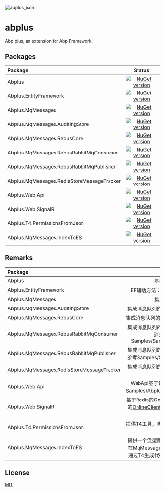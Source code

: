 ![abplus_icon](https://github.com/personball/abplus/blob/master/abplus_icon.png?raw=true)
# abplus
Abp plus, an extension for Abp Framework. 

## Packages

|Package|Status|
|:------|:-----:|
|Abplus|[![NuGet version](https://badge.fury.io/nu/Abplus.svg)](https://badge.fury.io/nu/Abplus)|
|Abplus.EntityFramework|[![NuGet version](https://badge.fury.io/nu/Abplus.EntityFramework.svg)](https://badge.fury.io/nu/Abplus.EntityFramework)|
|Abplus.MqMessages|[![NuGet version](https://badge.fury.io/nu/Abplus.MqMessages.svg)](https://badge.fury.io/nu/Abplus.MqMessages)|
|Abplus.MqMessages.AuditingStore|[![NuGet version](https://badge.fury.io/nu/Abplus.MqMessages.AuditingStore.svg)](https://badge.fury.io/nu/Abplus.MqMessages.AuditingStore)|
|Abplus.MqMessages.RebusCore|[![NuGet version](https://badge.fury.io/nu/Abplus.MqMessages.RebusCore.svg)](https://badge.fury.io/nu/Abplus.MqMessages.RebusCore)|
|Abplus.MqMessages.RebusRabbitMqConsumer|[![NuGet version](https://badge.fury.io/nu/Abplus.MqMessages.RebusRabbitMqConsumer.svg)](https://badge.fury.io/nu/Abplus.MqMessages.RebusRabbitMqConsumer)|
|Abplus.MqMessages.RebusRabbitMqPublisher|[![NuGet version](https://badge.fury.io/nu/Abplus.MqMessages.RebusRabbitMqPublisher.svg)](https://badge.fury.io/nu/Abplus.MqMessages.RebusRabbitMqPublisher)|
|Abplus.MqMessages.RedisStoreMessageTracker|[![NuGet version](https://badge.fury.io/nu/Abplus.MqMessages.RedisStoreMessageTracker.svg)](https://badge.fury.io/nu/Abplus.MqMessages.RedisStoreMessageTracker)|
|Abplus.Web.Api|[![NuGet version](https://badge.fury.io/nu/Abplus.Web.Api.svg)](https://badge.fury.io/nu/Abplus.Web.Api)|
|Abplus.Web.SignalR|[![NuGet version](https://badge.fury.io/nu/Abplus.Web.SignalR.svg)](https://badge.fury.io/nu/Abplus.Web.SignalR)|
|Abplus.T4.PermissionsFromJson|[![NuGet version](https://badge.fury.io/nu/Abplus.T4.PermissionsFromJson.svg)](https://badge.fury.io/nu/Abplus.T4.PermissionsFromJson)|
|Abplus.MqMessages.IndexToES|[![NuGet version](https://badge.fury.io/nu/Abplus.MqMessages.IndexToES.svg)](https://badge.fury.io/nu/Abplus.MqMessages.IndexToES)|
## Remarks

|Package|Remark|
|:------|:-----:|
|Abplus|基础概念扩展及接口定义|
|Abplus.EntityFramework|EF辅助方法：预热，自动注册FluentApi配置类|
|Abplus.MqMessages|集成消息队列的扩展方案|
|Abplus.MqMessages.AuditingStore|集成消息队列的扩展方案，审计日志发送消息队列|
|Abplus.MqMessages.RebusCore|集成消息队列的扩展方案，Rebus Publisher的实现|
|Abplus.MqMessages.RebusRabbitMqConsumer|集成消息队列的扩展方案，消费端模块（具备发布消息能力）,使用方法参考Samples/Sample.RebusRabbitMqConsumer|
|Abplus.MqMessages.RebusRabbitMqPublisher|集成消息队列的扩展方案，生产端模块，使用方法参考Samples/Sample.RebusRabbitMqPublisher|
|Abplus.MqMessages.RedisStoreMessageTracker|集成消息队列的扩展方案，消费端消费行为的幂等支持|
|Abplus.Web.Api|WebApi基于请求头的版本化机制，使用方法见Samples/Abplus.WebApiVersionRoute.Sample。|
|Abplus.Web.SignalR|基于Redis的OnlineClientManager，解决Abp自带的[OnlineClientManager](https://github.com/aspnetboilerplate/aspnetboilerplate/blob/dev/src/Abp/RealTime/OnlineClientManager.cs#L26)在线状态不跨进程共享的问题。|
|Abplus.T4.PermissionsFromJson|提供T4工具，自动从Json文件定义中生成权限定义和权限树|
|Abplus.MqMessages.IndexToES|提供一个泛型版RebusHandler及T4工具，自动替在MqMessagesT4Register注册的MqMessages通过T4生成代码，将消息索引到ElasticSearch。|


## License

[MIT](LICENSE)


